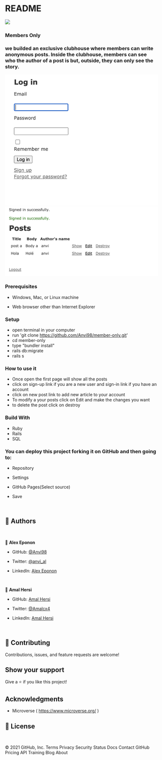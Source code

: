 # README
![](https://img.shields.io/badge/Microverse-blueviolet)

### Members Only 

### we builded an exclusive clubhouse where members can write anonymous posts. Inside the clubhouse, members can see who the author of a post is but, outside, they can only see the story.

![screenshot](Screenshot1.png)
![screenshot](Screenshot2.png)


### Prerequisites

- Windows, Mac, or Linux machine 

- Web browser other than Internet Explorer

### Setup

- open terminal in your computer
- run 'git clone https://github.com/Anvi98/member-only.git'
- cd member-only
- type "bundler install"
- rails db:migrate
- rails s

### How to use it

- Once open the first page will show all the posts
- click on sign-up link if you are a new user and sign-in link if you have an account
- click on new post link to add new article to your account
- To modify a your posts click on Edit and make the changes you want
- to delete the post click on destroy

### Build With

- Ruby 
- Rails
- SQL

### You can deploy this project forking it on GitHub and then going to:

- Repository

- Settings

- GitHub Pages(Select source)

- Save

​
## 👤 **Authors**

<br>

👤 **Alex Eponon**
​
- GitHub: [@Anvi98](https://github.com/Anvi98)

- Twitter: [@anvi_al](https://twitter.com/anvi_al)

- LinkedIn: [Alex Eponon](https://www.linkedin.com/in/anvi-alex-eponon/)

<br>

👤 **Amal Hersi**

- GitHub: [Amal Hersi](https://github.com/Amalcxc)

- Twitter: [@Amalcx4](https://twitter.com/home?lang=en)

- LinkedIn: [Amal Hersi](https://www.linkedin.com/in/amal-hersi-a29583205/)


​

## 🤝 Contributing

Contributions, issues, and feature requests are welcome!

## Show your support


Give a ⭐️ if you like this project!


## Acknowledgments

- Microverse ( https://www.microverse.org/ )

## 📝 License

​
 
© 2021 GitHub, Inc.
Terms
Privacy
Security
Status
Docs
Contact GitHub
Pricing
API
Training
Blog
About

